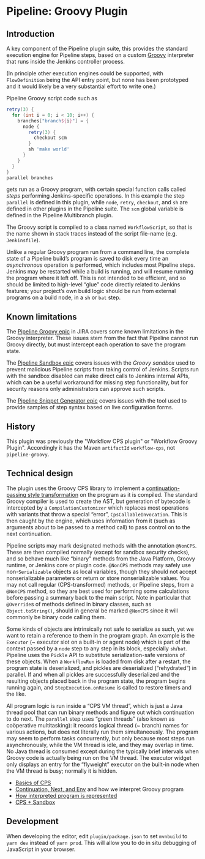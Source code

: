 # Pipeline: Groovy Plugin

## Introduction

A key component of the Pipeline plugin suite, this provides the standard execution engine for Pipeline steps, based on a custom [Groovy](https://www.groovy-lang.org/) interpreter that runs inside the Jenkins controller process.

(In principle other execution engines could be supported, with `FlowDefinition` being the API entry point, but none has been prototyped and it would likely be a very substantial effort to write one.)

Pipeline Groovy script code such as

```groovy
retry(3) {
  for (int i = 0; i < 10; i++) {
    branches["branch${i}"] = {
      node {
        retry(3) {
          checkout scm
        }
        sh 'make world'
      }
    }
  }
}
parallel branches
```

gets run as a Groovy program, with certain special function calls called *steps* performing Jenkins-specific operations.
In this example the step `parallel` is defined in this plugin, while `node`, `retry`, `checkout`, and `sh` are defined in other plugins in the Pipeline suite. The `scm` global variable is defined in the Pipeline Multibranch plugin.

The Groovy script is compiled to a class named `WorkflowScript`, so that is the name shown in stack traces instead of the script file-name (e.g. `Jenkinsfile`).

Unlike a regular Groovy program run from a command line, the complete state of a Pipeline build’s program is saved to disk every time an *asynchronous* operation is performed, which includes most Pipeline steps.
Jenkins may be restarted while a build is running, and will resume running the program where it left off.
This is not intended to be efficient, and so should be limited to high-level “glue” code directly related to Jenkins features;
your project’s own build logic should be run from external programs on a build node, in a `sh` or `bat` step.

## Known limitations

The [Pipeline Groovy epic](https://issues.jenkins-ci.org/browse/JENKINS-35390) in JIRA covers some known limitations in the Groovy interpreter.
These issues stem from the fact that Pipeline cannot run Groovy directly, but must intercept each operation to save the program state.

The [Pipeline Sandbox epic](https://issues.jenkins-ci.org/browse/JENKINS-35391) covers issues with the *Groovy sandbox* used to prevent malicious Pipeline scripts from taking control of Jenkins.
Scripts run with the sandbox disabled can make direct calls to Jenkins internal APIs, which can be a useful workaround for missing step functionality, but for security reasons only administrators can approve such scripts.

The [Pipeline Snippet Generator epic](https://issues.jenkins-ci.org/browse/JENKINS-35393) covers issues with the tool used to provide samples of step syntax based on live configuration forms.

## History

This plugin was previously the "Workflow CPS plugin" or "Workflow Groovy Plugin". Accordingly it has the Maven `artifactId` `workflow-cps`, not `pipeline-groovy`.

## Technical design

The plugin uses the Groovy CPS library to implement a [continuation-passing style transformation](https://en.wikipedia.org/wiki/Continuation-passing_style) on the program as it is compiled.
The standard Groovy compiler is used to create the AST, but generation of bytecode is intercepted by a `CompilationCustomizer` which replaces most operations with variants that throw a special “error”, `CpsCallableInvocation`.
This is then caught by the engine, which uses information from it (such as arguments about to be passed to a method call) to pass control on to the next continuation.

Pipeline scripts may mark designated methods with the annotation `@NonCPS`.
These are then compiled normally (except for sandbox security checks), and so behave much like “binary” methods from the Java Platform, Groovy runtime, or Jenkins core or plugin code.
`@NonCPS` methods may safely use non-`Serializable` objects as local variables, though they should not accept nonserializable parameters or return or store nonserializable values.
You may not call regular (CPS-transformed) methods, or Pipeline steps, from a `@NonCPS` method, so they are best used for performing some calculations before passing a summary back to the main script.
Note in particular that `@Override`s of methods defined in binary classes,
such as `Object.toString()`,
should in general be marked `@NonCPS` since it will commonly be binary code calling them.

Some kinds of objects are intrinsically not safe to serialize as such, yet we want to retain a reference to them in the program graph.
An example is the `Executor` (~ executor slot on a built-in or agent node) which is part of the context passed by a `node` step to any step in its block, especially `sh`/`bat`.
Pipeline uses the `Pickle` API to substitute serialization-safe versions of these objects.
When a `WorkflowRun` is loaded from disk after a restart, the program state is deserialized, and pickles are deserialized (“rehydrated”) in parallel.
If and when all pickles are successfully deserialized and the resulting objects placed back in the program state, the program begins running again, and `StepExecution.onResume` is called to restore timers and the like.

All program logic is run inside a “CPS VM thread”, which is just a Java thread pool that can run binary methods and figure out which continuation to do next.
The `parallel` step uses “green threads” (also known as coöperative multitasking): it records logical thread (~ branch) names for various actions, but does not literally run them simultaneously.
The program may seem to perform tasks concurrently, but only because most steps run asynchronously, while the VM thread is idle, and they may overlap in time.
No Java thread is consumed except during the typically brief intervals when Groovy code is actually being run on the VM thread.
The executor widget only displays an entry for the “flyweight” executor on the built-in node when the VM thread is busy; normally it is hidden.

* [Basics of CPS](doc/cps-basics.md)
* [Continuation, Next, and Env](doc/cps-model.md) and how we interpret Groovy program
* [How interpreted program is represented](doc/block-tree.md)
* [CPS + Sandbox](doc/sandbox.md)

## Development

When developing the editor, edit `plugin/package.json` to set `mvnbuild` to `yarn dev` instead of `yarn prod`.
This will allow you to do in situ debugging of JavaScript in your browser.
